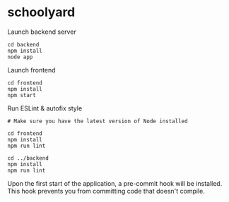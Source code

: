 # schoolyard

Launch backend server
```
cd backend
npm install
node app
```

Launch frontend
```
cd frontend
npm install
npm start
```

Run ESLint & autofix style
```
# Make sure you have the latest version of Node installed

cd frontend
npm install
npm run lint

cd ../backend
npm install
npm run lint
```

Upon the first start of the application, a pre-commit hook will be installed. This hook prevents you from committing code that doesn't compile.